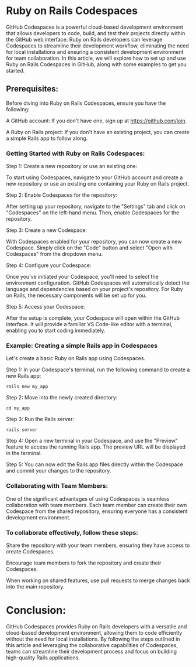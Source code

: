 # Ruby on Rails Codespaces

GitHub Codespaces is a powerful cloud-based development environment that allows developers to code, build, and test their projects directly within the GitHub web interface. Ruby on Rails developers can leverage Codespaces to streamline their development workflow, eliminating the need for local installations and ensuring a consistent development environment for team collaboration. In this article, we will explore how to set up and use Ruby on Rails Codespaces in GitHub, along with some examples to get you started.

## Prerequisites:

Before diving into Ruby on Rails Codespaces, ensure you have the following:

A GitHub account: If you don't have one, sign up at https://github.com/join.

A Ruby on Rails project: If you don't have an existing project, you can create a simple Rails app to follow along.

### Getting Started with Ruby on Rails Codespaces:

Step 1: Create a new repository or use an existing one:

To start using Codespaces, navigate to your GitHub account and create a new repository or use an existing one containing your Ruby on Rails project.

Step 2: Enable Codespaces for the repository:

After setting up your repository, navigate to the "Settings" tab and click on "Codespaces" on the left-hand menu. Then, enable Codespaces for the repository.

Step 3: Create a new Codespace:

With Codespaces enabled for your repository, you can now create a new Codespace. Simply click on the "Code" button and select "Open with Codespaces" from the dropdown menu.

Step 4: Configure your Codespace:

Once you've initiated your Codespace, you'll need to select the environment configuration. GitHub Codespaces will automatically detect the language and dependencies based on your project's repository. For Ruby on Rails, the necessary components will be set up for you.

Step 5: Access your Codespace:

After the setup is complete, your Codespace will open within the GitHub interface. It will provide a familiar VS Code-like editor with a terminal, enabling you to start coding immediately.

### Example: Creating a simple Rails app in Codespaces

Let's create a basic Ruby on Rails app using Codespaces.

Step 1: In your Codespace's terminal, run the following command to create a new Rails app:

```
rails new my_app

```
Step 2: Move into the newly created directory:

```
cd my_app

```
Step 3: Run the Rails server:

```
rails server
```

Step 4: Open a new terminal in your Codespace, and use the "Preview" feature to access the running Rails app. The preview URL will be displayed in the terminal.

Step 5: You can now edit the Rails app files directly within the Codespace and commit your changes to the repository.

### Collaborating with Team Members:

One of the significant advantages of using Codespaces is seamless collaboration with team members. Each team member can create their own Codespace from the shared repository, ensuring everyone has a consistent development environment.

### To collaborate effectively, follow these steps:

Share the repository with your team members, ensuring they have access to create Codespaces.

Encourage team members to fork the repository and create their Codespaces.

When working on shared features, use pull requests to merge changes back into the main repository.

# Conclusion:

GitHub Codespaces provides Ruby on Rails developers with a versatile and cloud-based development environment, allowing them to code efficiently without the need for local installations. By following the steps outlined in this article and leveraging the collaborative capabilities of Codespaces, teams can streamline their development process and focus on building high-quality Rails applications.